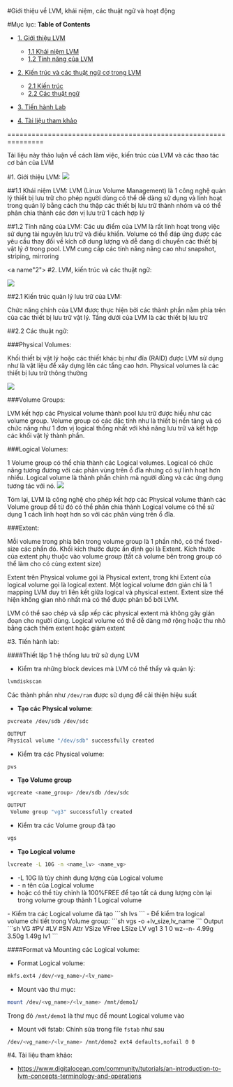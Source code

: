 #Giới thiệu về LVM, khái niệm, các thuật ngữ và hoạt động

#Mục lục:
**Table of Contents**

- [1. Giới thiệu LVM](#gioithieu)
	- [1.1 Khái niệm LVM](#khainiem)
	- [1.2 Tính năng của LVM](#tinhnang)

- [2. Kiến trúc và các thuật ngữ cơ trong LVM](#2)
	- [2.1 Kiến trúc](#kientruc)
	- [2.2 Các thuật ngữ](#thuatngu)

- [3. Tiến hành Lab](#lab)
	
- [4. Tài liệu tham khảo](#tailieu)


===============================================================

Tài liệu này thảo luận về cách làm việc, kiến trúc của LVM và các thao tác cơ bản của LVM
	
<a name="gioithieu"></a>
#1. Giới thiệu LVM:
<img src="http://www.howtogeek.com/wp-content/uploads/2011/02/652x202xbanner-1.png.pagespeed.gp+jp+jw+pj+js+rj+rp+rw+ri+cp+md.ic.VGSxDeVS9P.png">

<a name="khainiem"></a>
##1.1 Khái niệm LVM:
LVM (Linux Volume Management) là 1 công nghệ quản lý thiết bị lưu trữ cho phép người dùng có thể dễ dàng sử dụng và linh hoạt trong quản lý bằng cách thu thập các thiết bị lưu trữ thành nhóm và có thể phân chia thành các đơn vị lưu trữ 1 cách hợp lý

<a name="tinhnang"></a>
##1.2 Tính năng của LVM:
Các ưu điểm của LVM là rất linh hoạt trong việc sử dụng tài nguyên lưu trữ và điều khiển. Volume có thể đáp ứng được các yêu cầu thay đổi về kích cỡ dung lượng và dễ dang di chuyển các thiết bị vật lý ở trong pool. LVM cung cấp các tính năng nâng cao như snapshot, striping, mirroring


<a name"2"></a>
#2. LVM, kiến trúc và các thuật ngữ:

<img src="https://camo.githubusercontent.com/713a3058b8a31f2686108f71d0ba494fc8317adb/687474703a2f2f692e696d6775722e636f6d2f556154617475622e706e67">

<a name="kientruc"></a>
##2.1 Kiến trúc quản lý lưu trữ của LVM:

Chức năng chính của LVM được thực hiện bởi các thành phần nằm phía trên của các thiết bị lưu trữ vật lý. Tầng dưới của LVM là các thiết bị lưu trữ

<a name="thuatngu"></a>
##2.2 Các thuật ngữ:

###Physical Volumes: 

Khối thiết bị vật lý hoặc các thiết khác bị như đĩa (RAID) được LVM sử dụng như là vật liệu để xây dựng lên các tầng cao hơn. Physical volumes là các thiết bị lưu trữ thông thường

<img src="https://docs.fedoraproject.org/en-US/Fedora/14/html/Storage_Administration_Guide/images/lvg.png">

###Volume Groups: 

LVM kết hợp các Physical volume thành pool lưu trữ được hiểu như các volume group. Volume group có các đặc tính như là thiết bị nền tảng và có chức năng như 1 đơn vị logical thống nhất với khả năng lưu trữ và kết hợp các khối vật lý thành phần.


###Logical Volumes:

 1 Volume group có thể chia thành các Logical volumes. Logical có chức năng tương đương với các phân vùng trên ổ đĩa nhưng có sự linh hoạt hơn nhiều. Logical volume là thành phần chính mà người dùng và các ứng dụng tương tác với nó.
<img src="https://docs.fedoraproject.org/en-US/Fedora/14/html/Storage_Administration_Guide/images/lvols.png">

Tóm lại, LVM là công nghệ cho phép kết hợp các Physical volume thành các Volume group để từ đó có thể phân chia thành Logical volume có thể sử dụng 1 cách linh hoạt hơn so với các phân vùng trên ổ đĩa.

###Extent:

Mỗi volume trong phía bên trong volume group là 1 phần nhỏ, có thể fixed-size các phần đó. Khối kích thước được ấn định gọi là Extent. Kích thước của extent phụ thuộc vào volume group (tất cả volume bên trong group có thể làm cho có cùng extent size)

Extent trên Physical volume gọi là Physical extent, trong khi Extent của logical volume gọi là logical extent. Một logical volume đơn giản chỉ là 1 mapping LVM duy trì liên kết giữa logical và physical extent. Extent size thể hiện không gian nhỏ nhất mà có thể được phân bổ bởi LVM.

LVM có thể sao chép và sắp xếp các physical extent mà không gây gián đoạn cho người dùng. Logical volume có thể dễ dàng mở rộng hoặc thu nhỏ bằng cách thêm extent hoặc giảm extent
 

#3. Tiến hành lab:

####Thiết lập 1 hệ thống lưu trữ sử dụng LVM

- Kiểm tra những block devices mà LVM có thể thấy và quản lý:
```sh
lvmdiskscan
```
Các thành phần như `/dev/ram` được sử dụng để cải thiện hiệu suất

- <b>Tạo các Physical volume</b>:
```sh
pvcreate /dev/sdb /dev/sdc
```
```sh
OUTPUT
Physical volume "/dev/sdb" successfully created
```
- Kiểm tra các Physical volume:
```sh
pvs
```

- <b>Tạo Volume group</b>
```sh
vgcreate <name_group> /dev/sdb /dev/sdc
```
```sh
OUTPUT
 Volume group "vg3" successfully created
```
- Kiểm tra các Volume group đã tạo
```sh
vgs
```

- <b>Tạo Logical volume</b>
```sh
lvcreate -L 10G -n <name_lv> <name_vg>
```
<ul>
<li>-L 10G là tùy chỉnh dung lượng của Logical volume</li>
<li>- n tên của Logical volume</li>
<li> hoặc có thể tùy chỉnh là 100%FREE để tạo tất cả dung lượng còn lại trong volume group thành 1 Logical volume</li>
</ul>
- Kiểm tra các Logical volume đã tạo
```sh
lvs
```
- Để kiểm tra logical volume chi tiết trong Volume group:
```sh
vgs -o +lv_size,lv_name
```
 Output
```sh
VG   #PV #LV #SN Attr   VSize VFree LSize LV  
  vg1    3   1   0 wz--n- 4.99g 3.50g 1.49g lv1
```

####Format và Mounting các Logical volume:

- Format Logical volume:
```sh
mkfs.ext4 /dev/<vg_name>/<lv_name>
```
- Mount vào thư mục:
```sh
mount /dev/<vg_name>/<lv_name> /mnt/demo1/
```
Trong đó `/mnt/demo1` là thư mục để mount Logical volume vào

- Mount với fstab:
Chỉnh sửa trong file `fstab` như sau
```sh
/dev/<vg_name>/<lv_name> /mnt/demo2 ext4 defaults,nofail 0 0
```

<a name="tailieu"></a>
#4. Tài liệu tham khảo:

- https://www.digitalocean.com/community/tutorials/an-introduction-to-lvm-concepts-terminology-and-operations







